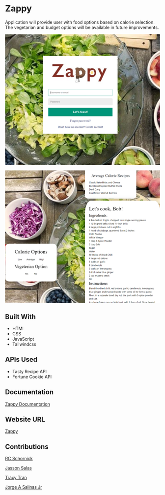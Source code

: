 # Zappy

Application will provide user with food options based on calorie selection. The vegetarian and budget options will be available in future improvements. 

![Zappy Login Page](./assets/images/zappy_screenshot01.png)

![Zappy Recipes](./assets/images/zappy_screenshot02.png)

## Built With

* HTMl
* CSS
* JavaScript
* Tailwindcss

## APIs Used

* Tasty Recipe API
* Fortune Cookie API

## Documentation

[Zappy Documentation](https://github.com/Jsalas603/Zappy/blob/main/assets/docs/zappy_documentation.md)

## Website URL

[Zappy](https://jsalas603.github.io/Zappy/)

## Contributions

[RC Schornick](https://github.com/RCSchornick)

[Jasson Salas](https://github.com/Jsalas603)

[Tracy Tran](https://github.com/tracytran1189)

[Jorge A Salinas Jr](https://github.com/jsalinas212)